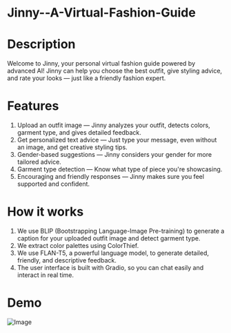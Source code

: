 # Jinny--A-Virtual-Fashion-Guide

# Description
Welcome to Jinny, your personal virtual fashion guide powered by advanced AI!
Jinny can help you choose the best outfit, give styling advice, and rate your looks — just like a friendly fashion expert.

# Features
1. Upload an outfit image — Jinny analyzes your outfit, detects colors, garment type, and gives detailed feedback.
2. Get personalized text advice — Just type your message, even without an image, and get creative styling tips.
3. Gender-based suggestions — Jinny considers your gender for more tailored advice.
4. Garment type detection — Know what type of piece you're showcasing.
5. Encouraging and friendly responses — Jinny makes sure you feel supported and confident.

# How it works
1. We use BLIP (Bootstrapping Language-Image Pre-training) to generate a caption for your uploaded outfit image and detect garment type.
2. We extract color palettes using ColorThief.
3. We use FLAN-T5, a powerful language model, to generate detailed, friendly, and descriptive feedback.
4. The user interface is built with Gradio, so you can chat easily and interact in real time.

# Demo
![Image](https://github.com/user-attachments/assets/88584a1a-0076-4b5e-bd7c-9e506198388d)



